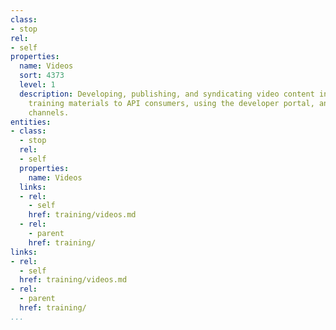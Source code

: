 ```yaml
---
class:
- stop
rel:
- self
properties:
  name: Videos
  sort: 4373
  level: 1
  description: Developing, publishing, and syndicating video content intended to deliver
    training materials to API consumers, using the developer portal, and 3rd party
    channels.
entities:
- class:
  - stop
  rel:
  - self
  properties:
    name: Videos
  links:
  - rel:
    - self
    href: training/videos.md
  - rel:
    - parent
    href: training/
links:
- rel:
  - self
  href: training/videos.md
- rel:
  - parent
  href: training/
...
```


